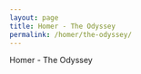 ```yaml
---
layout: page
title: Homer - The Odyssey
permalink: /homer/the-odyssey/
---
```


Homer - The Odyssey
